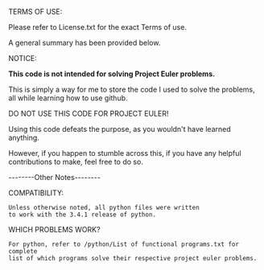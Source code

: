 TERMS OF USE:

Please refer to License.txt for the exact Terms of use.

A general summary has been provided below.



NOTICE:

**This code is not intended for solving Project Euler problems.**

This is simply a way for me to store the code I used to solve the problems, all while learning how to use github.

DO NOT USE THIS CODE FOR PROJECT EULER!


Using this code defeats the purpose, as you wouldn't have learned anything.

However, if you happen to stumble across this, if you have any helpful contributions to make, feel free to do so.


--------Other Notes--------

COMPATIBILITY:

	Unless otherwise noted, all python files were written 
	to work with the 3.4.1 release of python.


WHICH PROBLEMS WORK?
	
	For python, refer to /python/List of functional programs.txt for complete 
	list of which programs solve their respective project euler problems.
